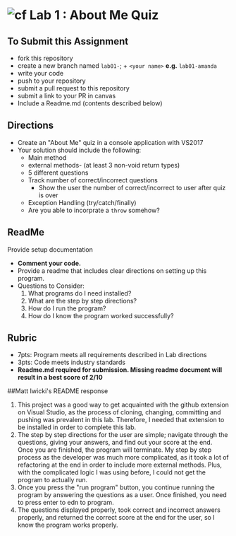 ![cf](http://i.imgur.com/7v5ASc8.png) Lab 1 : About Me Quiz
=====================================

## To Submit this Assignment
- fork this repository
- create a new branch named `lab01-`; + `<your name>` **e.g.** `lab01-amanda`
- write your code
- push to your repository
- submit a pull request to this repository
- submit a link to your PR in canvas
- Include a Readme.md (contents described below)

## Directions
- Create an "About Me" quiz in a console application with VS2017
- Your solution should include the following:
    - Main method
	- external methods- (at least 3 non-void return types)
	- 5 different questions
    - Track number of correct/incorrect questions 
      - Show the user the number of correct/incorrect to user after quiz is over
	- Exception Handling (try/catch/finally)
	- Are you able to incorprate a `throw` somehow? 

## ReadMe
Provide setup documentation 

- **Comment your code.**
- Provide a readme that includes clear directions on setting up this program.
- Questions to Consider: 
	1. What programs do I need installed?
	1. What are the step by step directions?
	1. How do I run the program?
	1. How do I know the program worked successfully?

## Rubric
- 7pts: Program meets all requirements described in Lab directions
- 3pts: Code meets industry standards
- **Readme.md required for submission. Missing readme document will result in a best score of 2/10**



##Matt Iwicki's README response
1) This project was a good way to get acquainted with the github extension on Visual Studio, as the process of cloning, changing, committing and pushing was prevalent in this lab.  Therefore, I needed that extension to be installed in order to complete this lab.  
2) The step by step directions for the user are simple; navigate through the questions, giving your answers, and find out your score at the end.  Once you are finished, the program will terminate.  My step by step process as the developer was much more complicated, as it took a lot of refactoring at the end in order to include more external methods.  Plus, with the complicated logic I was using before, I could not get the program to actually run.  
3) Once you press the "run program" button, you continue running the program by answering the questions as a user.  Once finished, you need to press enter to edn to program.  
4) The questions displayed properly, took correct and incorrect answers properly, and returned the correct score at the end for the user, so I know the program works properly.  